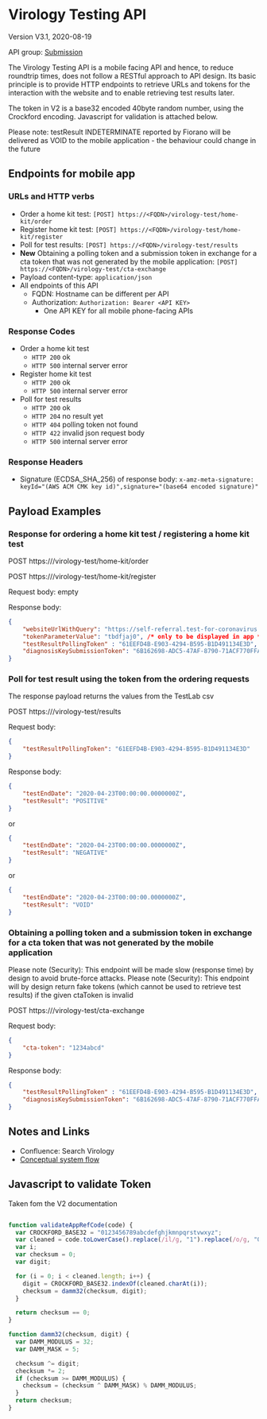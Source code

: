 # Virology Testing API

Version V3.1, 2020-08-19

API group: [Submission](../api-patterns.md#Submission)

The Virology Testing API is a mobile facing API and hence, to reduce roundtrip times, does not follow a RESTful approach to API design. Its basic principle is to provide HTTP endpoints to retrieve URLs and tokens for the interaction with the website and to enable retrieving test results later.

The token in V2 is a base32 encoded 40byte random number, using the Crockford encoding. Javascript for validation is attached below.

Please note: testResult INDETERMINATE reported by Fiorano will be delivered as VOID to the mobile application - the behaviour could change in the future

## Endpoints for mobile app

### URLs and HTTP verbs

- Order a home kit test: ```[POST] https://<FQDN>/virology-test/home-kit/order```
- Register home kit test: ```[POST] https://<FQDN>/virology-test/home-kit/register```
- Poll for test results: ```[POST] https://<FQDN>/virology-test/results```
- **New** Obtaining a polling token and a submission token in exchange for a cta token that was not generated by the mobile application: ```[POST] https://<FQDN>/virology-test/cta-exchange```
- Payload content-type: ```application/json```
- All endpoints of this API
  - FQDN: Hostname can be different per API
  - Authorization: ```Authorization: Bearer <API KEY>```
    - One API KEY for all mobile phone-facing APIs

### Response Codes

- Order a home kit test
  - `HTTP 200` ok
  - `HTTP 500` internal server error
- Register home kit test
  - `HTTP 200` ok
  - `HTTP 500` internal server error
- Poll for test results
  - `HTTP 200` ok
  - `HTTP 204` no result yet
  - `HTTP 404` polling token not found
  - `HTTP 422` invalid json request body
  - `HTTP 500` internal server error
  
### Response Headers
- Signature (ECDSA_SHA_256) of response body: ```x-amz-meta-signature: keyId="(AWS ACM CMK key id)",signature="(base64 encoded signature)"```

## Payload Examples

### Response for ordering a home kit test / registering a home kit test

POST https://<FQDN>/virology-test/home-kit/order

POST https://<FQDN>/virology-test/home-kit/register

Request body: empty

Response body:
```json
{
    "websiteUrlWithQuery": "https://self-referral.test-for-coronavirus.service.gov.uk/cta-start?ctaToken=tbdfjaj0",
    "tokenParameterValue": "tbdfjaj0", /* only to be displayed in app */
    "testResultPollingToken" : "61EEFD4B-E903-4294-B595-B1D491134E3D", /* see result polling below */
    "diagnosisKeySubmissionToken": "6B162698-ADC5-47AF-8790-71ACF770FFAF" /* see diagnosis-key-submission.md */
}
```

### Poll for test result using the token from the ordering requests

The response payload returns the values from the TestLab csv

POST https://<FQDN>/virology-test/results

Request body:
```json
{
    "testResultPollingToken": "61EEFD4B-E903-4294-B595-B1D491134E3D"
}
```

Response body:
```json
{
    "testEndDate": "2020-04-23T00:00:00.0000000Z",
    "testResult": "POSITIVE"
}
```
or
```json
{
    "testEndDate": "2020-04-23T00:00:00.0000000Z",
    "testResult": "NEGATIVE"
}
```
or
```json
{
    "testEndDate": "2020-04-23T00:00:00.0000000Z",
    "testResult": "VOID"
}
```

### Obtaining a polling token and a submission token in exchange for a cta token that was not generated by the mobile application

Please note (Security): This endpoint will be made slow (response time) by design to avoid brute-force attacks.
Please note (Security): This endpoint will by design return fake tokens (which cannot be used to retrieve test results) if the given ctaToken is invalid

POST https://<FQDN>/virology-test/cta-exchange

Request body:
```json
{
    "cta-token": "1234abcd"
}
```

Response body:
```json
{
    "testResultPollingToken" : "61EEFD4B-E903-4294-B595-B1D491134E3D", /* see result polling below */
    "diagnosisKeySubmissionToken": "6B162698-ADC5-47AF-8790-71ACF770FFAF" /* see diagnosis-key-submission.md */
}
```

## Notes and Links

- Confluence: Search Virology
- [Conceptual system flow](../../architecture/ag-architecture-guidebook.md#system-flow-request-virology-testing-and-get-result-using-a-temporary-token)


## Javascript to validate Token

Taken fom the V2 documentation

```javascript

function validateAppRefCode(code) {
  var CROCKFORD_BASE32 = "0123456789abcdefghjkmnpqrstvwxyz";
  var cleaned = code.toLowerCase().replace(/il/g, "1").replace(/o/g, "0").replace(/u/g, "v").replace(/[- ]/g, "");
  var i;
  var checksum = 0;
  var digit;

  for (i = 0; i < cleaned.length; i++) {
    digit = CROCKFORD_BASE32.indexOf(cleaned.charAt(i));
    checksum = damm32(checksum, digit);
  }

  return checksum == 0;
}

function damm32(checksum, digit) {
  var DAMM_MODULUS = 32;
  var DAMM_MASK = 5;

  checksum ^= digit;
  checksum *= 2;
  if (checksum >= DAMM_MODULUS) {
    checksum = (checksum ^ DAMM_MASK) % DAMM_MODULUS;
  }
  return checksum;
}
```
